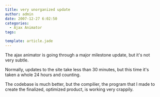 ```yaml
---
title: very unorganized update
author: admin
date: 2007-12-27 6:02:50
categories:
  - Ajax Animator
tags: 

template: article.jade
---
```


The ajax animator is going through a major milestone update, but it's not very subtle.

Normally, updates to the site take less than 30 minutes, but this time it's taken a whole 24 hours and counting.

The codebase is much better, but the compilier, the program that I made to create the finalized, optimized product, is working very crappily.
